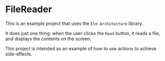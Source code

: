 # FileReader

This is an example project that uses the `Elm Architecture` library.

It does just one thing: when the user clicks the `Read` button, it reads a file, and displays the contents on the screen.

This project is intended as an example of how to use actions to achieve side-effects.